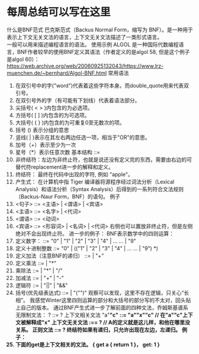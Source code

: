 # 每周总结可以写在这里
什么是BNF范式
巴克斯范式（Backus Normal Form，缩写为 BNF）。是一种用于表示上下文无关文法的语言，上下文无关文法描述了一类形式语言。  
一般可以用来描述编程语言的语法。
使用示例
ALGOL 是一种国际代数编程语言，BNF作者较早的使用BNF定义其语法（作者定义的是algol 58, 但是这个例子是algol 60）：
https://web.archive.org/web/20060925132043/https://www.lrz-muenchen.de/~bernhard/Algol-BNF.html
常用语法
1. 在双引号中的字("word")代表着这些字符本身。而double_quote用来代表双引号。
2. 在双引号外的字（有可能有下划线）代表着语法部分。
3. 尖括号( < > )内包含的为必选项。
4. 方括号( [ ] )内包含的为可选项。
5. 大括号( { } )内包含的为可重复0至无数次的项。
6. 括号 () 表示分组的意思
7. 竖线( | )表示在其左右两边任选一项，相当于"OR"的意思。
8. 加号（+）表示至少为一次
9. 星号（*）表示任意次数
基本结构
<non-terminal>::=<replacement>
1. 非终结符：左边为非终止符，也就是说还没有定义完的东西，需要由右边的可替代符replacement进一步的解释和定义。
2. 终结符： 最终在代码中出现的字符, 例如 "apple"。
3. 产生式： 在计算机中指 Tiger 编译器将源程序经过词法分析（Lexical Analysis）和语法分析（Syntax Analysis）后得到的一系列符合文法规则（Backus-Naur Form，BNF）的语句。
例子
1. <句子> ::= <主语> | <谓语> | <宾语>
2. <主语> ::= <名字> | <代词>
3. <谓语> ::= <动词>
4. <宾语> ::= <形容词> | <名词> | <代词>
右侧也可以置放非终止符，但是左侧绝对不会出现终止符。
进一步的例子：
BNF表示数学中的四则运算：
1. 定义数字：
<Number> ::= "0" | "1" | "2" | "3" | "4" | ... ... | "9"
2. 定义十进制整数
<DecimalNumber> ::= "0" | (("1" | "2" | "3" | "4" | ... ... | "9") <Number> *)
3. 定义加法（注意BNF的递归）
<addExpression> ::= <DecimalNumber> | <addExpression> "+" <DecimalNumber>
4. 定义乘法
<MultiplicativeExpression> ::= <DecimalNumber> | <MultiplicativeExpression> "*" <DecimalNumber>
5. 乘除法
<MultiplicativeExpression> ::= <DecimalNumber> | 
  <MultiplicativeExpression> "*" <DecimalNumber> |
  <MultiplicativeExpression> "/" <DecimalNumber>
6. 加减法
<addExpression> ::= <DecimalNumber> | 
  <addExpression> "+" <DecimalNumber> |
  <addExpression> "-" <DecimalNumber> 
7. 逻辑符
<LogicExpression> ::= <addExpression> | 
  <LogicExpression> "||" <addExpression> |
  <LogicExpression> "&&" <addExpression>
8. 括号(优先级表达式)
<PrimaryExpression> ::= <DecimalNumber> | "("<LogicExpression>")"
观察可以发现，这里不存在逻辑，只关心“长相”。
我感觉Winter这里四则运算的部分和大括号的部分写的不太对，回头贴上自己的版本。
通过BNF产生式进一步了解前面的四种文法，乔姆斯基谱系
无限制文法：
? ::= ?
上下文相关文法
"a"<b>"c" ::= "a""x""c"
// <b>在"a""c"上下文被解释成"x"
上下文无关文法
    <A> :== ?
  // A的定义就是这儿样，和他在哪里没关系。
正则文法
<A> ::= <A>?
终结符如果有递归，只允许出现在左边，左递归。
例子：
1. 下面的get是上下文相关的文法。
{
  get a { return 1 }，
  get: 1
}
